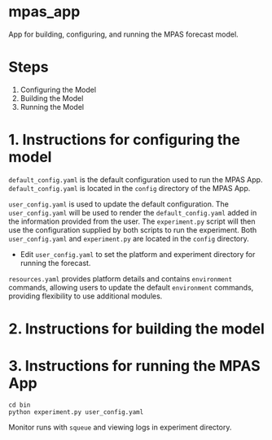 # mpas_app

App for building, configuring, and running the MPAS forecast model.

# Steps

1. Configuring the Model
2. Building the Model
3. Running the Model

# 1. Instructions for configuring the model

`default_config.yaml` is the default configuration used to run the MPAS App. `default_config.yaml` is located in the `config` directory of the MPAS App.

`user_config.yaml` is used to update the default configuration. The `user_config.yaml` will be used to render the `default_config.yaml` added in the information provided from the user. The `experiment.py` script will then use the configuration supplied by both scripts to run the experiment. Both `user_config.yaml` and `experiment.py` are located in the `config` directory.

- Edit `user_config.yaml` to set the platform and experiment directory for running the forecast.

`resources.yaml` provides platform details and contains `environment` commands, allowing users to update the default `environment` commands, providing flexibility to use additional modules.

# 2. Instructions for building the model

# 3. Instructions for running the MPAS App

```
cd bin
python experiment.py user_config.yaml
```

Monitor runs with `squeue` and viewing logs in experiment directory.
